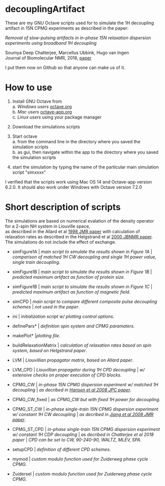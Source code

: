 # decouplingArtifact

These are my GNU Octave scripts used for to simulate the 1H decoupling artifact 
in 15N CPMG experiments as described in the paper:  

*Removal of slow-pulsing artifacts in in-phase 15N relaxation dispersion experiments using broadband 1H decoupling*  

Soumya Deep Chatterjee, Marcellus Ubbink, Hugo van Ingen  
Journal of Biomolecular NMR, 2018, [paper](https://link.springer.com/article/10.1007/s10858-018-0193-2)

I put them now on Github so that anyone can make us of it.  

# How to use

1. Install GNU Octave from  
	a. *Windows users* [octave.org](https://octave.org)  
	b. *Mac users* [octave-app.org](https://octave-app.org)  
	c. *Linux users* using your package manager  

2. Download the simulations scripts 

3. Start octave  
	a. from the command line in the directory where you saved the simulation scripts  
	b. as gui, then navigate within the app to the directory where you saved the simulation scripts  

4. start the simulation by typing the name of the particular main simulation script "sim*xxxx*"

I verified that the scripts work using Mac OS 14 and Octave-app version 6.2.0.
It should also work under Windows with Octave version 7.2.0

# Short description of scripts

The simulations are based on numerical evalation of the density operator for a 2-spin NH system in Liouville space,  
as described in the Allard et al [1998 JMR paper](https://doi.org/10.1006/jmre.1998.1509) with calculation of relaxation rates as described in the Helgstrand et al [2000 JBNMR paper](https://doi.org/10.1023/A:1008309220156).
The simulations do not include the effect of exchange.  

+ simFigure1A | *main script to simulate the results shown in Figure 1A*
  | *comparison of matched 1H CW decoupling and single 1H power value, single train decoupling*.
+ simFigure1B | *main script to simulate the results shown in Figure 1B*
  | *predicted maximum artifact as function of protein size*.
+ simFigure1B | *main script to simulate the results shown in Figure 1C*
  | *predicted maximum artifact as function of magnetic field*.
+ simCPD | *main script to compare different composite pulse decoupling schemes*
  | *not used in the paper*.

+ ini | *initialization script w/ plotting control options*.
+ definePars* | *definition spin system and CPMG paramaters*.
+ makePlot* |*plotting file*.
+ buildRelaxationMatrix | *calculation of relaxation rates based on spin system, based on Helgstrand paper*.
+ LVM | *Liouvillian propagator matrix, based on Allard paper*.
+ LVM_CPD | *Liouvillian propagator during 1H CPD decoupling*
  | *w/ extensive checks on proper execution of CPD blocks*.
+ CPMG_CW | *in-phase 15N CPMG dispersion experiment w/ matched 1H decoupling*
  | *as decribed in [Hansen et al 2008 JPC paper](https://doi.org/10.1021/jp074793o)*.
+ CPMG_CW_fixed | *as CPMG_CW but with fixed 1H power for decoupling*.
+ CPMG_ST_CW | *in-phase single-train 15N CPMG dispersion experiment w/ constant 1H CW decoupling*
  | *as decribed in [Jiang et al 2008 JMR paper](https:dx.doi.org/10.1016/j.jmr.2015.05.003)*.
+ CPMG_ST_CPD | *in-phase single-train 15N CPMG dispersion experiment w/ constant 1H CDP decoupling*
  | *as decribed in Chatterjee et al 2018 paper*
  | *CPD can be set to CW, 90-240-90, WALTZ, MLEV, SPA*.
+ setupCPD | *definition of different CPD schemes*.
+ mymod | *custom modulo function used for Zuiderweg phase cycle CPMG*.
+ Zuidersel | *custom modulo function used for Zuiderweg phase cycle CPMG*.

